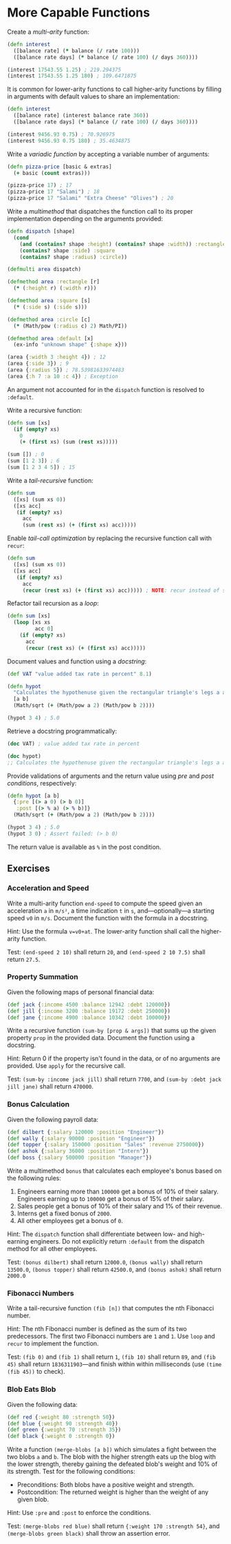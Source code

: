 # More Capable Functions

Create a _multi-arity_ function:

```clojure
(defn interest
  ([balance rate] (* balance (/ rate 100)))
  ([balance rate days] (* balance (/ rate 100) (/ days 360))))

(interest 17543.55 1.25) ; 219.294375
(interest 17543.55 1.25 180) ; 109.6471875
```

It is common for lower-arity functions to call higher-arity functions by filling
in arguments with default values to share an implementation:

```clojure
(defn interest
  ([balance rate] (interest balance rate 360))
  ([balance rate days] (* balance (/ rate 100) (/ days 360))))

(interest 9456.93 0.75) ; 70.926975
(interest 9456.93 0.75 180) ; 35.4634875
```

Write a _variadic function_ by accepting a variable number of arguments:

```clojure
(defn pizza-price [basic & extras]
  (+ basic (count extras)))

(pizza-price 17) ; 17
(pizza-price 17 "Salami") ; 18
(pizza-price 17 "Salami" "Extra Cheese" "Olives") ; 20
```

Write a _multimethod_ that dispatches the function call to its proper
implementation depending on the arguments provided:

```clojure
(defn dispatch [shape]
  (cond
    (and (contains? shape :height) (contains? shape :width)) :rectangle
    (contains? shape :side) :square
    (contains? shape :radius) :circle))

(defmulti area dispatch)

(defmethod area :rectangle [r]
  (* (:height r) (:width r)))

(defmethod area :square [s]
  (* (:side s) (:side s)))

(defmethod area :circle [c]
  (* (Math/pow (:radius c) 2) Math/PI))

(defmethod area :default [x]
  (ex-info "unknown shape" {:shape x}))

(area {:width 3 :height 4}) ; 12
(area {:side 3}) ; 9
(area {:radius 5}) ; 78.53981633974483
(area {:h 7 :a 10 :c 4}) ; Exception
```

An argument not accounted for in the `dispatch` function is resolved to
`:default`.

Write a recursive function:

```clojure
(defn sum [xs]
  (if (empty? xs)
    0
    (+ (first xs) (sum (rest xs)))))

(sum []) ; 0
(sum [1 2 3]) ; 6
(sum [1 2 3 4 5]) ; 15
```

Write a _tail-recursive_ function:

```clojure
(defn sum
  ([xs] (sum xs 0))
  ([xs acc]
   (if (empty? xs)
     acc
     (sum (rest xs) (+ (first xs) acc)))))
```

Enable _tail-call optimization_ by replacing the recursive function call with
`recur`:

```clojure
(defn sum
  ([xs] (sum xs 0))
  ([xs acc]
   (if (empty? xs)
     acc
     (recur (rest xs) (+ (first xs) acc))))) ; NOTE: recur instead of sum
```

Refactor tail recursion as a _loop_:

```clojure
(defn sum [xs]
  (loop [xs xs
         acc 0]
    (if (empty? xs)
      acc
      (recur (rest xs) (+ (first xs) acc)))))
```

Document values and function using a _docstring_:

```clojure
(def VAT "value added tax rate in percent" 8.1)

(defn hypot
  "Calculates the hypothenuse given the rectangular triangle's legs a and b."
  [a b]
  (Math/sqrt (+ (Math/pow a 2) (Math/pow b 2))))

(hypot 3 4) ; 5.0
```

Retrieve a docstring programmatically:

```clojure
(doc VAT) ; value added tax rate in percent

(doc hypot) 
;; Calculates the hypothenuse given the rectangular triangle's legs a and b.
```

Provide validations of arguments and the return value using _pre_ and _post
conditions_, respectively:

```clojure
(defn hypot [a b]
  {:pre [(> a 0) (> b 0)]
   :post [(> % a) (> % b)]}
  (Math/sqrt (+ (Math/pow a 2) (Math/pow b 2))))

(hypot 3 4) ; 5.0
(hypot 3 0) ; Assert failed: (> b 0)
```

The return value is available as `%` in the post condition.

## Exercises

### Acceleration and Speed

Write a multi-arity function `end-speed` to compute the speed given an
acceleration `a` in `m/s²`, a time indication `t` in `s`, and—optionally—a
starting speed `v0` in `m/s`. Document the function with the formula in a
docstring.

Hint: Use the formula `v=v0+at`. The lower-arity function shall call the
higher-arity function.

Test: `(end-speed 2 10)` shall return `20`, and `(end-speed 2 10 7.5)` shall
return `27.5`.

### Property Summation

Given the following maps of personal financial data:

```clojure
(def jack {:income 4500 :balance 12942 :debt 120000})
(def jill {:income 3200 :balance 19172 :debt 250000})
(def jane {:income 4900 :balance 10342 :debt 100000})
```

Write a recursive function `(sum-by [prop & args])` that sums up the given
property `prop` in the provided data. Document the function using a docstring.

Hint: Return 0 if the property isn't found in the data, or of no arguments are
provided. Use `apply` for the recursive call.

Test: `(sum-by :income jack jill)` shall return `7700`, and `(sum-by :debt jack
jill jane)` shall return `470000`.

### Bonus Calculation

Given the following payroll data:

```clojure
(def dilbert {:salary 120000 :position "Engineer"})
(def wally {:salary 90000 :position "Engineer"})
(def topper {:salary 150000 :position "Sales" :revenue 2750000})
(def ashok {:salary 36000 :position "Intern"})
(def boss {:salary 500000 :position "Manager"})
```

Write a multimethod `bonus` that calculates each employee's bonus based on the
following rules:

1. Engineers earning more than `100000` get a bonus of 10% of their salary.
   Engineers earning up to `100000` get a bonus of 15% of their salary.
2. Sales people get a bonus of 10% of their salary and 1% of their revenue.
3. Interns get a fixed bonus of `2000`.
4. All other employees get a bonus of `0`.

Hint: The `dispatch` function shall differentiate between low- and high-earning
engineers. Do not explicitly return `:default` from the dispatch method for all
other employees.

Test: `(bonus dilbert)` shall return `12000.0`, `(bonus wally)` shall return
`13500.0`, `(bonus topper)` shall return `42500.0`, and `(bonus ashok)` shall
return `2000.0`

### Fibonacci Numbers

Write a tail-recursive function `(fib [n])` that computes the nth Fibonacci
number.

Hint: The nth Fibonacci number is defined as the sum of its two predecessors.
The first two Fibonacci numbers are `1` and `1`. Use `loop` and `recur` to
implement the function.

Test: `(fib 0)` and `(fib 1)` shall return `1`, `(fib 10)` shall return `89`,
and `(fib 45)` shall return `1836311903`—and finish within within milliseconds
(use `(time (fib 45))` to check).

### Blob Eats Blob

Given the following data:

```clojure
(def red {:weight 80 :strength 50})
(def blue {:weight 90 :strength 40})
(def green {:weight 70 :strength 35})
(def black {:weight 0 :strength 0})
```

Write a function `(merge-blobs [a b])` which simulates a fight between the two
blobs `a` and `b`. The blob with the higher strength eats up the blog with the
lower strength, thereby gaining the defeated blob's weight and 10% of its
strength. Test for the following conditions:

- Preconditions: Both blobs have a positive weight and strength.
- Postcondition: The returned weight is higher than the weight of any given
  blob.

Hint: Use `:pre` and `:post` to enforce the conditions.

Test: `(merge-blobs red blue)` shall return `{:weight 170 :strength 54}`, and
`(merge-blobs green black)` shall throw an assertion error.
